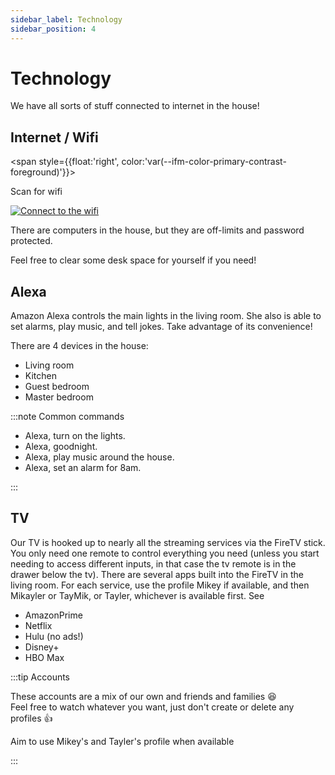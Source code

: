 ```yaml
---
sidebar_label: Technology
sidebar_position: 4
---
```


# Technology

We have all sorts of stuff connected to internet in the house!

## Internet / Wifi

<span style={{float:'right', color:'var(--ifm-color-primary-contrast-foreground)'}}>

<div style = {{margin:'0 auto', width:'max-content'}}>Scan for wifi</div>

[![Connect to the wifi](@site/static/img/wifi.svg?width=300px&height=300px)](wifi://:cjtetonscout16@networknotfound)

</span>

There are computers in the house, but they are off-limits and password protected.

Feel free to clear some desk space for yourself if you need!

## Alexa

Amazon Alexa controls the main lights in the living room. She also is able to set alarms, play music, and tell jokes. Take advantage of its convenience!

There are 4 devices in the house:
- Living room
- Kitchen
- Guest bedroom
- Master bedroom

:::note Common commands

- Alexa, turn on the lights. 
- Alexa, goodnight.
- Alexa, play music around the house.
- Alexa, set an alarm for 8am.

:::

## TV

Our TV is hooked up to nearly all the streaming services via the FireTV stick. You only need one remote to control everything you need (unless you start needing to access different inputs, in that case the tv remote is in the drawer below the tv).
There are several apps built into the FireTV in the living room. 
For each service, use the profile Mikey if available, and then Mikayler or TayMik, or Tayler, whichever is available first. See 

* AmazonPrime
* Netflix
* Hulu (no ads!)
* Disney+
* HBO Max

:::tip Accounts 

These accounts are a mix of our own and friends and families :laughing:  
Feel free to watch whatever you want, just don't create or delete any profiles :thumbsup:

Aim to use Mikey's and Tayler's profile when available

:::
